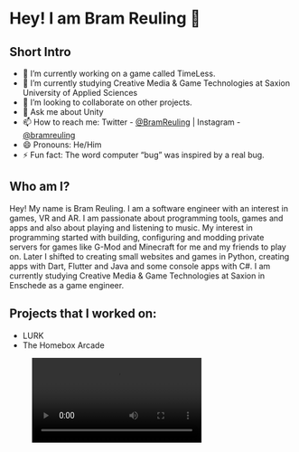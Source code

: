 # Hey! I am Bram Reuling 👋

## Short Intro

- 🔭 I’m currently working on a game called TimeLess.
- 🌱 I’m currently studying Creative Media & Game Technologies at Saxion University of Applied Sciences
- 👯 I’m looking to collaborate on other projects.
- 💬 Ask me about Unity
- 📫 How to reach me: Twitter - [@BramReuling](https://twitter.com/BramReuling) | Instagram - [@bramreuling](https://www.instagram.com/bramreuling/)
- 😄 Pronouns: He/Him
- ⚡ Fun fact: The word computer “bug” was inspired by a real bug.

## Who am I?
Hey! My name is Bram Reuling. I am a software engineer with an interest in games, VR and AR. I am passionate about programming tools, games and apps and also about playing and listening to music. My interest in programming started with building, configuring and modding private servers for games like G-Mod and Minecraft for me and my friends to play on. Later I shifted to creating small websites and games in Python, creating apps with Dart, Flutter and Java and some console apps with C#. I am currently studying Creative Media & Game Technologies at Saxion in Enschede as a game engineer.

## Projects that I worked on:
- LURK
- The Homebox Arcade
<figure class="video_container">
  <video controls="true" allowfullscreen="true">
    <source src="https://github.com/Bram-Reuling/Bram-Reuling/blob/master/TheHomeBoxArcade.mp4" type="video/mp4">
  </video>
</figure>
